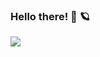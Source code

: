 ### Hello there! 👋 🪐

![](https://komarev.com/ghpvc/?username=EdgarSabidoC&color=blue&style=plastic&label=PROFILE+VIEWS)

<!--
**EdgarSabidoC/EdgarSabidoC** is a ✨ _special_ ✨ repository because its `README.md` (this file) appears on your GitHub profile.

Here are some ideas to get you started:

- 🔭 I’m currently working on ...
- 🌱 I’m currently learning ...
- 👯 I’m looking to collaborate on ...
- 🤔 I’m looking for help with ...
- 💬 Ask me about ...
- 📫 How to reach me: ...
- 😄 Pronouns: ...
- ⚡ Fun fact: ...
-->
